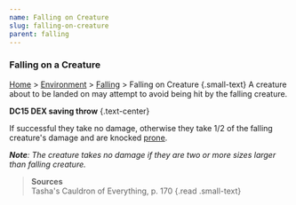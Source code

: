 ```yaml
---
name: Falling on Creature
slug: falling-on-creature
parent: falling
---
```

### Falling on a Creature
[Home](dm-operations-center) > [Environment](environment) > [Falling](falling) > Falling on Creature {.small-text}
A creature about to be landed on may attempt to avoid being hit by the falling creature.

**DC15 DEX saving throw** {.text-center}

If successful they take no damage, otherwise they take 1/2 of the falling creature's damage and are knocked [prone](prone).

***Note**: The creature takes no damage if they are two or more sizes larger than falling creature.*

> **Sources** <br/>
> Tasha's Cauldron of Everything, p. 170
{.read .small-text}

